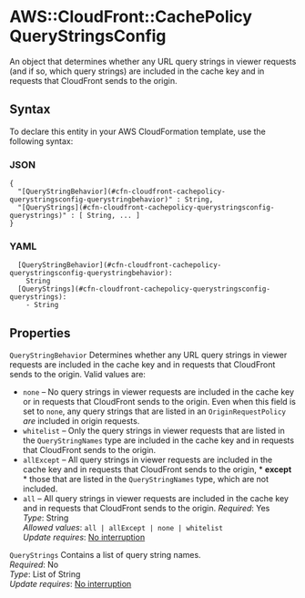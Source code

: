# AWS::CloudFront::CachePolicy QueryStringsConfig<a name="aws-properties-cloudfront-cachepolicy-querystringsconfig"></a>

An object that determines whether any URL query strings in viewer requests \(and if so, which query strings\) are included in the cache key and in requests that CloudFront sends to the origin\.

## Syntax<a name="aws-properties-cloudfront-cachepolicy-querystringsconfig-syntax"></a>

To declare this entity in your AWS CloudFormation template, use the following syntax:

### JSON<a name="aws-properties-cloudfront-cachepolicy-querystringsconfig-syntax.json"></a>

```
{
  "[QueryStringBehavior](#cfn-cloudfront-cachepolicy-querystringsconfig-querystringbehavior)" : String,
  "[QueryStrings](#cfn-cloudfront-cachepolicy-querystringsconfig-querystrings)" : [ String, ... ]
}
```

### YAML<a name="aws-properties-cloudfront-cachepolicy-querystringsconfig-syntax.yaml"></a>

```
  [QueryStringBehavior](#cfn-cloudfront-cachepolicy-querystringsconfig-querystringbehavior): 
    String
  [QueryStrings](#cfn-cloudfront-cachepolicy-querystringsconfig-querystrings): 
    - String
```

## Properties<a name="aws-properties-cloudfront-cachepolicy-querystringsconfig-properties"></a>

`QueryStringBehavior`  <a name="cfn-cloudfront-cachepolicy-querystringsconfig-querystringbehavior"></a>
Determines whether any URL query strings in viewer requests are included in the cache key and in requests that CloudFront sends to the origin\. Valid values are:  
+  `none` – No query strings in viewer requests are included in the cache key or in requests that CloudFront sends to the origin\. Even when this field is set to `none`, any query strings that are listed in an `OriginRequestPolicy` *are* included in origin requests\.
+  `whitelist` – Only the query strings in viewer requests that are listed in the `QueryStringNames` type are included in the cache key and in requests that CloudFront sends to the origin\.
+  `allExcept` – All query strings in viewer requests are included in the cache key and in requests that CloudFront sends to the origin, * **except** * those that are listed in the `QueryStringNames` type, which are not included\.
+  `all` – All query strings in viewer requests are included in the cache key and in requests that CloudFront sends to the origin\.
*Required*: Yes  
*Type*: String  
*Allowed values*: `all | allExcept | none | whitelist`  
*Update requires*: [No interruption](https://docs.aws.amazon.com/AWSCloudFormation/latest/UserGuide/using-cfn-updating-stacks-update-behaviors.html#update-no-interrupt)

`QueryStrings`  <a name="cfn-cloudfront-cachepolicy-querystringsconfig-querystrings"></a>
Contains a list of query string names\.  
*Required*: No  
*Type*: List of String  
*Update requires*: [No interruption](https://docs.aws.amazon.com/AWSCloudFormation/latest/UserGuide/using-cfn-updating-stacks-update-behaviors.html#update-no-interrupt)